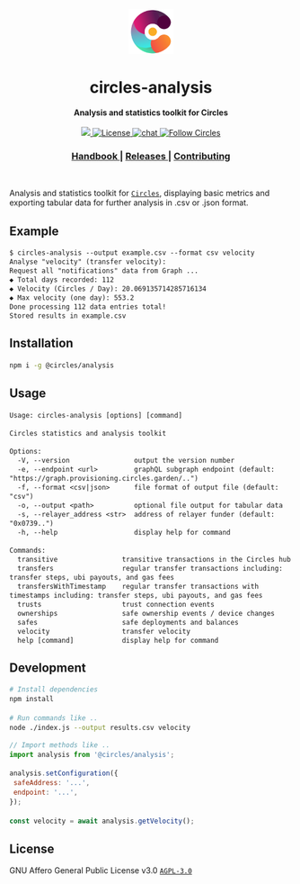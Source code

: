 <div align="center">
	<img width="80" src="https://raw.githubusercontent.com/CirclesUBI/.github/main/assets/logo.svg" />
</div>

<h1 align="center">circles-analysis</h1>

<div align="center">
 <strong>
   Analysis and statistics toolkit for Circles 
 </strong>
</div>

<br />

<div align="center">
  <!-- npm -->
  <a href="https://www.npmjs.com/package/@circles/analysis">
    <img src="https://img.shields.io/npm/v/@circles/analysis?style=flat-square&color=%23f14d48" height="18">
  </a>
  <!-- Licence -->
  <a href="https://github.com/CirclesUBI/circles-analysis/blob/main/LICENSE">
    <img src="https://img.shields.io/github/license/CirclesUBI/circles-analysis?style=flat-square&color=%23cc1e66" alt="License" height="18">
  </a>
  <!-- Discourse -->
  <a href="https://aboutcircles.com/">
    <img src="https://img.shields.io/discourse/topics?server=https%3A%2F%2Faboutcircles.com%2F&style=flat-square&color=%23faad26" alt="chat" height="18"/>
  </a>
  <!-- Twitter -->
  <a href="https://twitter.com/CirclesUBI">
    <img src="https://img.shields.io/twitter/follow/circlesubi.svg?label=twitter&style=flat-square&color=%23f14d48" alt="Follow Circles" height="18">
  </a>
</div>

<div align="center">
  <h3>
    <a href="https://handbook.joincircles.net">
      Handbook
    </a>
    <span> | </span>
    <a href="https://github.com/CirclesUBI/circles-analysis/releases">
      Releases
    </a>
    <span> | </span>
    <a href="https://github.com/CirclesUBI/.github/blob/main/CONTRIBUTING.md">
      Contributing
    </a>
  </h3>
</div>

<br/>

Analysis and statistics toolkit for [`Circles`], displaying basic metrics and exporting tabular data for further analysis in .csv or .json format.

[`circles`]: https://joincircles.net

## Example

```
$ circles-analysis --output example.csv --format csv velocity
Analyse "velocity" (transfer velocity):
Request all "notifications" data from Graph ...
◆ Total days recorded: 112
◆ Velocity (Circles / Day): 20.069135714285716134
◆ Max velocity (one day): 553.2
Done processing 112 data entries total!
Stored results in example.csv
```

## Installation

```bash
npm i -g @circles/analysis
```

## Usage

```
Usage: circles-analysis [options] [command]

Circles statistics and analysis toolkit

Options:
  -V, --version                output the version number
  -e, --endpoint <url>         graphQL subgraph endpoint (default: "https://graph.provisioning.circles.garden/..")
  -f, --format <csv|json>      file format of output file (default: "csv")
  -o, --output <path>          optional file output for tabular data
  -s, --relayer_address <str>  address of relayer funder (default: "0x0739..")
  -h, --help                   display help for command

Commands:
  transitive                transitive transactions in the Circles hub
  transfers                 regular transfer transactions including: transfer steps, ubi payouts, and gas fees
  transfersWithTimestamp    regular transfer transactions with timestamps including: transfer steps, ubi payouts, and gas fees
  trusts                    trust connection events
  ownerships                safe ownership events / device changes
  safes                     safe deployments and balances
  velocity                  transfer velocity
  help [command]            display help for command
```

## Development

```bash
# Install dependencies
npm install

# Run commands like ..
node ./index.js --output results.csv velocity
```

```javascript
// Import methods like ..
import analysis from '@circles/analysis';

analysis.setConfiguration({
 safeAddress: '...',
 endpoint: '...',
});

const velocity = await analysis.getVelocity();
```

## License

GNU Affero General Public License v3.0 [`AGPL-3.0`]

[`AGPL-3.0`]: LICENSE

